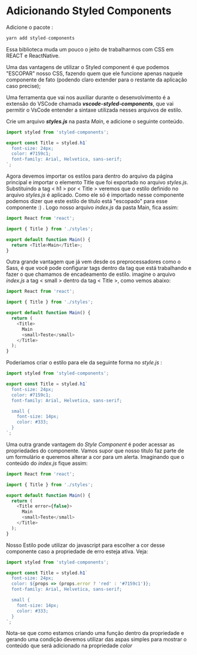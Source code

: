 # Adicionando Styled Components

Adicione o pacote :

```js
yarn add styled-components
```

Essa biblioteca muda um pouco o jeito de trabalharmos com CSS em REACT e ReactNative.

Uma das vantagens de utilizar o Styled component é que podemos "ESCOPAR" nosso CSS, fazendo quem que ele funcione apenas naquele componente de fato (podendo claro extender para o restante da aplicação caso precise);

Uma ferramenta que vai nos auxiliar durante o desenvolvimento é a extensão do VSCode chamada _**vscode-styled-components**_, que vai permitir o VsCode entender a sintaxe utilizada nesses arquivos de estilo.

Crie um arquivo _**styles.js**_ na pasta _Main_, e adicione o seguinte conteúdo.

```js
import styled from 'styled-components';

export const Title = styled.h1`
  font-size: 24px;
  color: #7159c1;
  font-family: Arial, Helvetica, sans-serif;
`;
```

Agora devemos importar os estilos para dentro do arquivo da página principal e importar o elemento Title que foi exportado no arquivo _*styles.js*_. Substituindo a tag < h1 > por < Title > veremos que o estilo definido no arquivo _*styles.js*_ é aplicado. Como ele só é importado nesse componente podemos dizer que este estilo de título está "escopado" para esse componente :) . Logo nosso arquivo _*index.js*_ da pasta Main, fica assim:

```js
import React from 'react';

import { Title } from './styles';

export default function Main() {
  return <Title>Main</Title>;
}
```

Outra grande vantagem que já vem desde os preprocessadores como o Sass, é que você pode configurar tags dentro da tag que está trabalhando e fazer o que chamamos de encadeamento de estilo. imagine o arquivo _*index.js*_ a tag < small > dentro da tag < Title >, como vemos abaixo:

```js
import React from 'react';

import { Title } from './styles';

export default function Main() {
  return (
    <Title>
      Main
      <small>Teste</small>
    </Title>
  );
}
```

Poderiamos criar o estilo para ele da seguinte forma no _*style.js*_ :

```js
import styled from 'styled-components';

export const Title = styled.h1`
  font-size: 24px;
  color: #7159c1;
  font-family: Arial, Helvetica, sans-serif;

  small {
    font-size: 14px;
    color: #333;
  }
`;
```

Uma outra grande vantagem do _Style Component_ é poder acessar as propriedades do componente. Vamos supor que nosso titulo faz parte de um formulário e queremos alterar a cor para um alerta. Imaginando que o conteúdo do _index.js_ fique assim:

```js
import React from 'react';

import { Title } from './styles';

export default function Main() {
  return (
    <Title error={false}>
      Main
      <small>Teste</small>
    </Title>
  );
}
```

Nosso Estilo pode utilizar do javascript para escolher a cor desse componente caso a propriedade de erro esteja ativa. Veja:

```js
import styled from 'styled-components';

export const Title = styled.h1`
  font-size: 24px;
  color: ${props => (props.error ? 'red' : '#7159c1')};
  font-family: Arial, Helvetica, sans-serif;

  small {
    font-size: 14px;
    color: #333;
  }
`;
```

Nota-se que como estamos criando uma função dentro da propriedade e gerando uma condição devemos utilizar das aspas simples para mostrar o conteúdo que será adicionado na propriedade _color_
